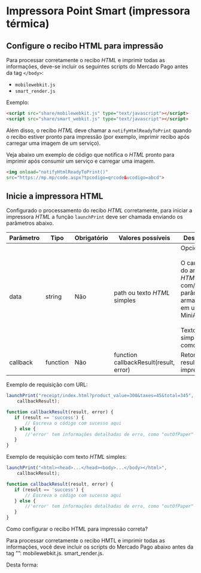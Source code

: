 # Impressora Point Smart (impressora térmica)

## Configure o recibo HTML para impressão

Para processar corretamente o recibo _HTML_ e imprimir todas as informações, deve-se incluir os seguintes scripts do Mercado Pago antes da tag `</body>`:

* `mobilewebkit.js`
* `smart_render.js `

Exemplo:

```html
<script src="share/mobilewebkit.js" type="text/javascript"></script>
<script src="share/smart_webkit.js" type="text/javascript"></script>
```

Além disso, o recibo _HTML_ deve chamar a `notifyHtmlReadyToPrint` quando o recibo estiver pronto para impressão (por exemplo, imprimir recibo após carregar uma imagem de um serviço).

Veja abaixo um exemplo de código que notifica o _HTML_ pronto para imprimir após consumir um serviço e carregar uma imagem.

```html
<img onload="notifyHtmlReadyToPrint()" 
src="https://mp.mp/code.aspx?tpcodigo=qrcode&vcodigo=abcd">
```

## Inicie a impressora HTML

Configurado o processamento do recibo _HTML_ corretamente, para iniciar a impressora _HTML_ a função `launchPrint` deve ser chamada enviando os parâmetros abaixo.

| Parâmetro  | Tipo  | Obrigatório | Valores possíveis | Descrição |
| --- | --- | --- | --- | --- |
| data | string | Não | path ou texto _HTML_ simples | Opcional: <br><br> O caminho do arquivo _HTML_ com/sem parâmetros, armazenado em um MiniApp <br><br> Texto _HTML_ simples como string |
| callback | function | Não | function callbackResult(result, error) | Retorno do resultado da impressão. |

Exemplo de requisição com URL:

```javascript
launchPrint("receipt/index.html?product_value=300&taxes=45&total=345",      
    callbackResult);

function callbackResult(result, error) {
   if (result == 'success') {
       // Escreva o código com sucesso aqui
   } else {
       //'error' tem informações detalhadas de erro, como "outOfPaper"
   }
}
```

Exemplo de requisição com texto _HTML_ simples:

```javascript
launchPrint("<html><head>...</head><body>...</body></html>",      
    callbackResult);

function callbackResult(result, error) {
   if (result == 'success') {
       // Escreva o código com sucesso aqui
   } else {
       //'error' tem informações detalhadas de erro, como "outOfPaper"
   }
}
```

Como configurar o recibo HTML para impressão correta?

Para processar corretamente o recibo HMTL e imprimir todas as informações, você deve incluir os scripts do Mercado Pago abaixo antes da tag ”</body>”:
mobilewebkit.js.
smart_render.js.

Desta forma: